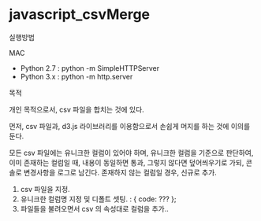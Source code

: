 # javascript_csvMerge

실행방법

MAC

- Python 2.7 : python -m SimpleHTTPServer
- Python 3.x : python -m http.server


목적 

개인 목적으로서, csv 파일을 합치는 것에 있다.

먼저, csv 파일과, d3.js 라이브러리를 이용함으로서 손쉽게 머지를 하는 것에 이의를 둔다.

모든 csv 파일에는 유니크한 컬럼이 있어야 하며,
유니크한 컬럼을 기준으로 판단하여, 이미 존재하는 컬럼일 때, 내용이 동일하면 통과, 그렇지 않다면 덮어씌우기로 가되, 콘솔로 변경사항을 로그로 남긴다.
존재하지 않는 컬럼일 경우, 신규로 추가.

1. csv 파일을 지정.
2. 유니크한 컬럼명 지정 및 디폴트 셋팅. : { code: ??? };
3. 파일들을 불려오면서 csv 의 속성대로 컬럼을 추가..